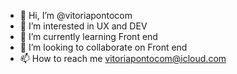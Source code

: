 - 👋 Hi, I’m @vitoriapontocom
- 👀 I’m interested in UX and DEV
- 🌱 I’m currently learning Front end
- 💞️ I’m looking to collaborate on Front end
- 📫 How to reach me vitoriapontocom@icloud.com

<!---
vitoriapontocom/vitoriapontocom is a ✨ special ✨ repository because its `README.md` (this file) appears on your GitHub profile.
You can click the Preview link to take a look at your changes.
--->
